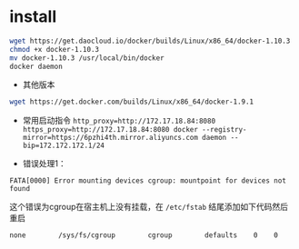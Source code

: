 # install

```sh
wget https://get.daocloud.io/docker/builds/Linux/x86_64/docker-1.10.3
chmod +x docker-1.10.3
mv docker-1.10.3 /usr/local/bin/docker
docker daemon
```

- 其他版本

```sh
wget https://get.docker.com/builds/Linux/x86_64/docker-1.9.1
```

- 常用启动指令 `http_proxy=http://172.17.18.84:8080 https_proxy=http://172.17.18.84:8080 docker --registry-mirror=https://6pzhi4th.mirror.aliyuncs.com daemon --bip=172.172.172.1/24`

- 错误处理1：
```
FATA[0000] Error mounting devices cgroup: mountpoint for devices not found
```

这个错误为cgroup在宿主机上没有挂载，在 `/etc/fstab` 结尾添加如下代码然后重启

```
none        /sys/fs/cgroup        cgroup        defaults    0    0
```
